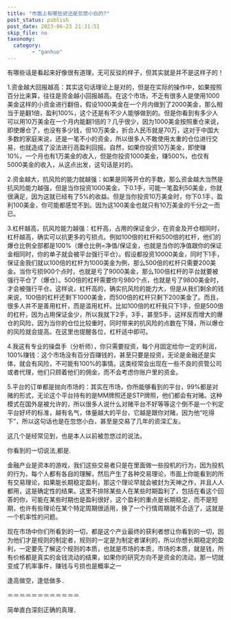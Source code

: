 ```yaml
---
title: "市面上有哪些说法是忽悠小白的?"
post_status: publish
post_date: 2023-06-23 21:31:51
skip_file: no
taxonomy:
  category:
        - "ganhuo"
---
```


有哪些话是看起来好像很有道理，无可反驳的样子，但其实就是并不是这样子的！

1.资金越大回报越高：其实这句话理论上是对的，但是在实际的操作中，如果按照百分比来算，往往是资金越小回报越高。在这个市场，不乏有很多人是使用1000美金这样的小资金进行翻倍，假设1000美金在一个月内做到了2000美金，那么相当于是翻1倍，盈利100%，这个还是有不少人能够做到的。但是你看到有多少人可以用10万美金在一个月内能翻1倍的？几乎很少，因为1000美金按照重仓来说，即使爆仓了，也没有多少钱，但10万美金，折合人民币就是70万，这对于中国大多数的家庭来说，还是一笔不小的资金，所以很多人不敢使用太重的仓位进行交易，也就造成了没法进行高盈利回报。自然，如果你投资10万美金，即使赚10%，一个月也有1万美金的收入，但是你投资1000美金，赚500%，也仅有5000美金的收入，从这点出发，这句话是对的。

2.资金越大，抗风险的能力就越强：如果是同等开仓的手数，那么资金越大当然是抗风险能力越强，但是当你投资1000美金，下0.1手，可能一笔盈利50美金，你就很满足，因为这就已经有了5%的收益。但是当你投资10万美金时，你下0.1手，盈利100美金，你可能都感觉不到。因为这100美金也就只有10万美金的千分之一而已。

3.杠杆越高，抗风险能力越强：杠杆高，占用的保证金少，在资金及开仓相同时，杠杆越高，确实可以抗更多的亏损点。例如100倍的杠杆和500倍的杠杆，他们的爆仓比例全部都是100%（爆仓比例=净值/保证金，也就是当你的净值跟你的保证金相同时，你的单子就会被平台强行平仓）。假设都投资10000美金，同时下1手，保证金我们就以100倍的杠杆为1000美金为例，那么500倍的杠杆只需要200美金。当你亏损900个点时，也就是亏了9000美金，那么100倍杠杆的平台就要被强行平仓了（爆仓）。500倍的杠杆需要你亏980个点，也就是亏了9800美金时，才会被强行平仓。这样说，杠杆高的，确实抗风险的能力大，但是从我们剩余的钱来说，100倍的杠杆还剩下1000美金，而500倍的杠杆只剩下200美金了。而且，很多人并不是善用杠杆，而是滥用杠杆。比如100倍的杠杆我只下1手，但是500倍的杠杆，因为占用保证金少，所以我就下2手，3手，甚至5手，这样反而增大的爆仓的风险，因为当你的仓位比较重时，同时带来的抗风险的点数在下降，所以爆仓的风险就会提高。在这里也提醒各位，杠杆适中即可。

4.我这有专业的操盘手（分析师），你只需要投资，每个月固定给你一定的利润，100%赚钱：这个市场没有百分百赚钱的，甚至只要是投资，无论是金融还是实体，就会有风险，不可能有100%的事情。这类经常会出现在一些不良的资管公司或者代理，他们只顾着他们的佣金，而不会考虑你账户里的资金。

5.平台的订单都是抛向市场的：其实在市场，你所能够看到的平台，99%都是对赌的形式，无论这个平台持有的是MM牌照还是STP牌照，他们都会有对赌。这种模式在国外是被允许的，所以很多人说什么对赌平台不好等等这个倒不是一个判定平台好坏的标准，越有名气，体量越大的平台，它越是跟你对赌，因为他“吃得下”，所以这句话也是在忽悠小白，甚至是交易了几年的资深汇友。

这几个是经常见到，也是本人以前被忽悠过的说法。

你看到的一切说法,都是.

金融​产业是资本的游戏，我们这些交易者只是在里面做一些投机的行为，因为投机的行为，每个人都有各自的理解，然后产生了各种交易理论，市面上你能看到的所有交易理论，如果能长期稳定盈利，那这个理论早就会被封为天神之作，并且人人都用，这是确定性的结果。这里不排除某些人在某些时期盈利了，包括在看这个回答的你，可能在某些时期也是盈利很好，这个盈利的重点是长期稳定，而不是短期，也许有些理论在某个特定周期很适用，换了一个行情周期就不合适了，这就是一个机率性的问题。

现在市场中你们所看到的一切，都是这个产业最终的获利者想让你看到的一切，因为他们才是规则的制定者，规则的一定是为制定者谋利的，所以你想长期稳定的盈利，一定要先了解这个规则的本质，也就是市场的本质，市场的本质，就是钱，所有价格都是真实的金钱流动的结果，如果你的研究方向不是资金的流动，那一切就变成了机率事件，赚钱与亏损也是概率之一​

逢高做空，逢低做多．

＝＝＝＝＝＝＝＝＝＝＝＝

简单直白深刻正确的真理．​
